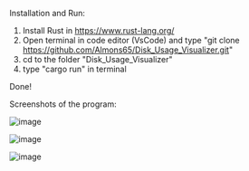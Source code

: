 Installation and Run:

1. Install Rust in https://www.rust-lang.org/
2. Open terminal in code editor (VsCode) and type "git clone https://github.com/Almons65/Disk_Usage_Visualizer.git"
3. cd to the folder "Disk_Usage_Visualizer"
4. type "cargo run" in terminal

Done!


Screenshots of the program:

![image](https://github.com/user-attachments/assets/ec9e9437-a441-4d65-87d2-152458116856)


![image](https://github.com/user-attachments/assets/daa37eff-4516-4753-b8a2-7fea3c8959d0)


![image](https://github.com/user-attachments/assets/ee84bc52-accd-47ec-8cc5-5d182cd55386)
